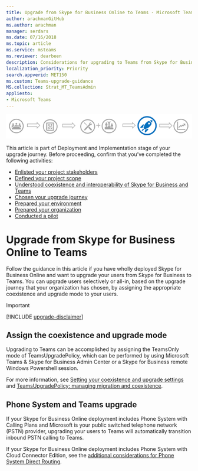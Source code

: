 ```yaml
---
title: Upgrade from Skype for Business Online to Teams - Microsoft Teams
author: arachmanGitHub
ms.author: arachman
manager: serdars
ms.date: 07/16/2018
ms.topic: article
ms.service: msteams
ms.reviewer: dearbeen
description: Considerations for upgrading to Teams from Skype for Business Online 
localization_priority: Priority
search.appverid: MET150
ms.custom: Teams-upgrade-guidance
MS.collection: Strat_MT_TeamsAdmin
appliesto:
- Microsoft Teams
---
```


![Stages of the upgrade journey, with emphasis on the Deployment and Implementation stage](media/upgrade-banner-deployment.png "Stages of the upgrade journey, with emphasis on the Deployment and Implementation stage")

This article is part of Deployment and Implementation stage of your upgrade journey. Before proceeding, confirm that you’ve completed the following activities:

-   [Enlisted your project stakeholders](upgrade-enlist-stakeholders.md)
-   [Defined your project scope](https://aka.ms/SkypetoTeams-Scope)
-   [Understood coexistence and interoperability of Skype for Business and Teams](https://aka.ms/SkypeToTeams-Coexist)
-   [Chosen your upgrade journey](upgrade-and-coexistence-of-skypeforbusiness-and-teams.md)
-   [Prepared your environment](https://aka.ms/SkypeToTeams-TechnicalReadiness)
-   [Prepared your organization](https://aka.ms/SkypeToTeams-UserReadiness)
-   [Conducted a pilot](https://aka.ms/SkypeToTeams-Pilot)


# Upgrade from Skype for Business Online to Teams

Follow the guidance in this article if you have wholly deployed Skype for Business Online and want to upgrade your users from Skype for Business to Teams. You can upgrade users selectively or all-in, based on the upgrade journey that your organization has chosen, by assigning the appropriate coexistence and upgrade mode to your users.

> [!IMPORTANT]
> [!INCLUDE [upgrade-disclaimer](includes/upgrade-disclaimer.md)]

## Assign the coexistence and upgrade mode

Upgrading to Teams can be accomplished by assigning the TeamsOnly mode of TeamsUpgradePolicy, which can be performed by using Microsoft Teams & Skype for Business Admin Center or a Skype for Business remote Windows Powershell session.

For more information, see [Setting your coexistence and upgrade settings](https://aka.ms/SkypeToTeams-SetCoexistence) and [TeamsUpgradePolicy: managing migration and coexistence](migration-interop-guidance-for-teams-with-skype.md#teamsupgradepolicy-managing-migration-and-co-existence).

## Phone System and Teams upgrade

If your Skype for Business Online deployment includes Phone System with Calling Plans and Microsoft is your public switched telephone network (PSTN) provider, upgrading your users to Teams will automatically transition inbound PSTN calling to Teams.

If your Skype for Business Online deployment includes Phone System with Cloud Connector Edition, see the [additional considerations for Phone System Direct Routing](2-envision-make-my-service-decisions-direct-routing.md).